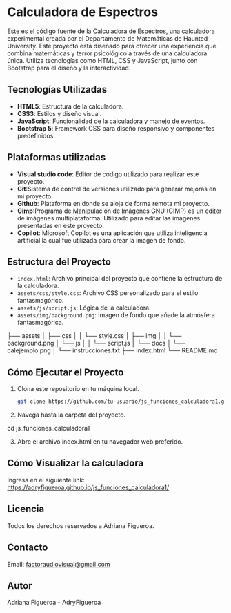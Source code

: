 # Calculadora de Espectros

Este es el código fuente de la Calculadora de Espectros, una calculadora experimental creada por el Departamento de Matemáticas de Haunted University. Este proyecto está diseñado para ofrecer una experiencia que combina matemáticas y terror psicológico a través de una calculadora única. Utiliza tecnologías como HTML, CSS y JavaScript, junto con Bootstrap para el diseño y la interactividad.

## Tecnologías Utilizadas

- **HTML5**: Estructura de la calculadora.
- **CSS3**: Estilos y diseño visual.
- **JavaScript**: Funcionalidad de la calculadora y manejo de eventos.
- **Bootstrap 5**: Framework CSS para diseño responsivo y componentes predefinidos.

## Plataformas utilizadas

- **Visual studio code**: Editor de codigo utilizado para realizar este proyecto.
- **Git**:Sistema de control de versiones utilizado para generar mejoras en mi proyecto.
- **Github**: Plataforma en donde se aloja de forma remota mi proyecto.
- **Gimp**:Programa de Manipulación de Imágenes GNU (GIMP) es un editor de imágenes multiplataforma. Utilizado para editar las imagenes presentadas en este proyecto.
- **Copilot**: Microsoft Copilot es una aplicación que utiliza inteligencia artificial la cual fue utilizada para crear la imagen de fondo. 

## Estructura del Proyecto

- `index.html`: Archivo principal del proyecto que contiene la estructura de la calculadora.
- `assets/css/style.css`: Archivo CSS personalizado para el estilo fantasmagórico.
- `assets/js/script.js`: Lógica de la calculadora.
- `assets/img/background.png`: Imagen de fondo que añade la atmósfera fantasmagórica.

├── assets
│   ├── css
│   │   └── style.css
│   ├── img
│   │   └── background.png
│   └── js
│   │   └── script.js
│   └── docs
│       └── calejemplo.png
│       └── instrucciones.txt
├── index.html
└── README.md


## Cómo Ejecutar el Proyecto

1. Clona este repositorio en tu máquina local.

   ```bash
   git clone https://github.com/tu-usuario/js_funciones_calculadora1.git

   ```

2. Navega hasta la carpeta del proyecto.

cd js_funciones_calculadora1

3. Abre el archivo index.html en tu navegador web preferido.

## Cómo Visualizar la calculadora

Ingresa en el siguiente link:
https://adryfigueroa.github.io/js_funciones_calculadora1/


## Licencia

Todos los derechos reservados a Adriana Figueroa.

## Contacto

Email: factoraudiovisual@gmail.com

## Autor

Adriana Figueroa - AdryFigueroa
